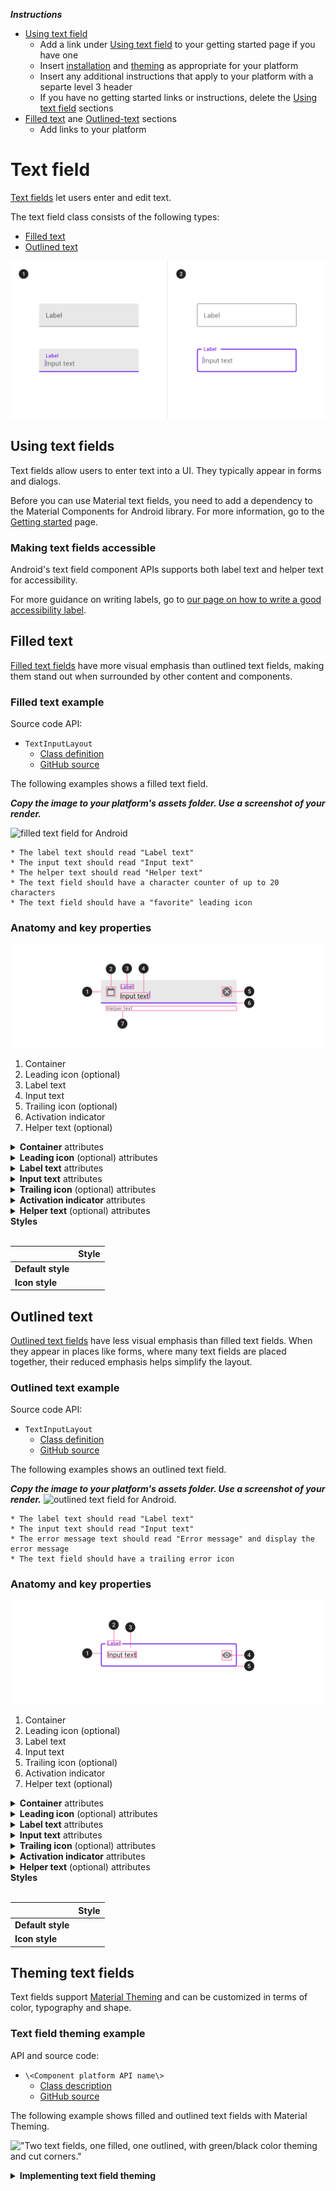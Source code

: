 <!--docs:
title: "Text field"
layout: detail
section: components
excerpt: "<Platform name> Text field"
ide_version: "<cIDE name> <compatible IDE version and build number>"
material_package_version: "<compatible Material platform package version number>"
iconId:
path: /
api_doc_root:
-->

_**Instructions**_
* [Using text field](#using-text-field)
    * Add a link under [Using text field](#using-text-field) to your getting started page if you have one
    * Insert [installation](#installation) and [theming](#theming) as appropriate for your platform
    * Insert any additional instructions that apply to your platform with a separte level 3 header
    * If you have no getting started links or instructions, delete the [Using text field](#using-text-field) sections
* [Filled text](#filled-text) ane [Outlined-text](#outlined-text) sections
    * Add links to your platform 


# Text field

[Text fields](https://material.io/components/text-fields) let users enter and edit text.

The text field class consists of the following types:

* [Filled text](#filled-text)
* [Outlined text](#outlined-text)

<img src="assets/text-field-generic.png" alt="Text field examples of both filled and outlined types, and each type showing both inactive and focused states. The filled text fields show a gray background and a darker gray activation indicator that is purple when focused. The outlined text fields show a clear background and an outline that is purple when focused">

## Using text fields

Text fields allow users to enter text into a UI. They typically appear in forms and dialogs.

Before you can use Material text fields, you need to add a dependency to the Material Components for Android library. For more information, go to the [Getting started](https://github.com/material-components/material-components-android/blob/master/docs/getting-started.md) page.

### Making text fields accessible

Android's text field component APIs supports both label text and helper text for accessibility. 

For more guidance on writing labels, go to [our page on how to write a good accessibility label](https://material.io/design/usability/accessibility.html#writing).


## Filled text

[Filled text fields](https://material.io/components/text-fields/#filled-text-field) have more visual emphasis than outlined text fields, making them stand out when surrounded by other content and components.

### Filled text example

Source code API:

* `TextInputLayout` 
  * [Class definition](https://developer.android.com/reference/com/google/android/material/textfield/TextInputLayout)
  * [GitHub source](https://github.com/material-components/material-components-android/blob/master/lib/java/com/google/android/material/textfield/TextInputLayout.java)

The following examples shows a filled text field.


_**Copy the image to your platform's assets folder. Use a screenshot of your render.**_


<img src="assets/.png" alt="filled text field for Android">

```
* The label text should read "Label text"
* The input text should read "Input text"
* The helper text should read "Helper text"
* The text field should have a character counter of up to 20 characters
* The text field should have a "favorite" leading icon
```

### Anatomy and key properties

![Filled text field anatomy](assets/textfields_filled_anatomy.png)

1. Container
1. Leading icon (optional)
1. Label text
1. Input text
1. Trailing icon (optional)
1. Activation indicator
1. Helper text (optional)

<details>
<summary><b>Container</b> attributes</summary>
<br>

|  | Attribute | Related method(s) | Default value |
| --- | --- | --- | --- |
| **Color** | | | |
| **Stroke color** | | | |
| **Stroke width** | | | |
| **Shape** | | | |
| **Elevation** | | | |
| **Ripple color** | | | |

</details>


<details>
<summary><b>Leading icon</b> (optional) attributes</summary>
<br>

|  | Attribute | Related method(s) | Default value |
| --- | --- | --- | --- |
| **Icon** | | | |
| **Color** | | | |
| **Size** | | | |
| **Gravity** | | | |
| **Padding** | | | |


</details>


<details>
<summary><b>Label text</b> attributes</summary>
<br>

|  | Attribute | Related method(s) | Default value |
| --- | --- | --- | --- |
| **Label text** |  | | |
| **Typography** | | | |
| **Color** | | | |

</details>


<details>
<summary><b>Input text</b> attributes</summary>
<br>

|  | Attribute | Related method(s) | Default value |
| --- | --- | --- | --- |
| **Label text** |  | | |
| **Typography** | | | |
| **Color** | | | |

</details>


<details>
<summary><b>Trailing icon</b> (optional) attributes</summary>
<br>

|  | Attribute | Related method(s) | Default value |
| --- | --- | --- | --- |
| **Icon** | | | |
| **Color** | | | |
| **Size** | | | |
| **Gravity** | | | |
| **Padding** | | | |

</details>


<details>
<summary><b>Activation indicator</b> attributes</summary>
<br>

|  | Attribute | Related method(s) | Default value |
| --- | --- | --- | --- |
| **Stroke color** | | | |
| **Stroke width** | | | |
| **Ripple color** | | | |

</details>


<details>
<summary><b>Helper text</b> (optional) attributes</summary>
<br>

|  | Attribute | Related method(s) | Default value |
| --- | --- | --- | --- |
| **Label text** |  | | |
| **Typography** | | | |
| **Color** | | | |

</details>

<summary><b>Styles</b></summary>
<br>

|  | Style|
| --- | --- |
| **Default style** | |
| **Icon style** | |

</details>

## Outlined text

[Outlined text fields](https://material.io/components/text-fields/#outlined-text-field) have less visual emphasis than filled text fields. When they appear in places like forms, where many text fields are placed together, their reduced emphasis helps simplify the layout.

### Outlined text example

Source code API:

* `TextInputLayout` 
  * [Class definition](https://developer.android.com/reference/com/google/android/material/textfield/TextInputLayout)
  * [GitHub source](https://github.com/material-components/material-components-android/blob/master/lib/java/com/google/android/material/textfield/TextInputLayout.java)

The following examples shows an outlined text field.

_**Copy the image to your platform's assets folder. Use a screenshot of your render.**_
<img src="assets/.png" alt="outlined text field for Android.">

```
* The label text should read "Label text"
* The input text should read "Input text"
* The error message text should read "Error message" and display the error message
* The text field should have a trailing error icon
```
### Anatomy and key properties

![Outlined text field anatomy](assets/textfields_outlined_anatomy.png)

1. Container
1. Leading icon (optional)
1. Label text
1. Input text
1. Trailing icon (optional)
1. Activation indicator
1. Helper text (optional)

<details>
<summary><b>Container</b> attributes</summary>
<br>

|  | Attribute | Related method(s) | Default value |
| --- | --- | --- | --- |
| **Color** | | | |
| **Stroke color** | | | |
| **Stroke width** | | | |
| **Shape** | | | |
| **Elevation** | | | |
| **Ripple color** | | | |

</details>


<details>
<summary><b>Leading icon</b> (optional) attributes</summary>
<br>

|  | Attribute | Related method(s) | Default value |
| --- | --- | --- | --- |
| **Icon** | | | |
| **Color** | | | |
| **Size** | | | |
| **Gravity** | | | |
| **Padding** | | | |


</details>


<details>
<summary><b>Label text</b> attributes</summary>
<br>

|  | Attribute | Related method(s) | Default value |
| --- | --- | --- | --- |
| **Label text** |  | | |
| **Typography** | | | |
| **Color** | | | |

</details>


<details>
<summary><b>Input text</b> attributes</summary>
<br>

|  | Attribute | Related method(s) | Default value |
| --- | --- | --- | --- |
| **Label text** |  | | |
| **Typography** | | | |
| **Color** | | | |

</details>


<details>
<summary><b>Trailing icon</b> (optional) attributes</summary>
<br>

|  | Attribute | Related method(s) | Default value |
| --- | --- | --- | --- |
| **Icon** | | | |
| **Color** | | | |
| **Size** | | | |
| **Gravity** | | | |
| **Padding** | | | |

</details>


<details>
<summary><b>Activation indicator</b> attributes</summary>
<br>

|  | Attribute | Related method(s) | Default value |
| --- | --- | --- | --- |
| **Stroke color** | | | |
| **Stroke width** | | | |
| **Ripple color** | | | |

</details>


<details>
<summary><b>Helper text</b> (optional) attributes</summary>
<br>

|  | Attribute | Related method(s) | Default value |
| --- | --- | --- | --- |
| **Label text** |  | | |
| **Typography** | | | |
| **Color** | | | |

</details>

<summary><b>Styles</b></summary>
<br>

|  | Style|
| --- | --- |
| **Default style** | |
| **Icon style** | |

</details>

## Theming text fields

Text fields support [Material Theming](https://material.io/components/text-fields/#theming) and can be customized in terms of color, typography and shape.

### Text field theming example

API and source code:

* `\<Component platform API name\>`
    * [Class description](https://)
    * [GitHub source](https://github.com/material-components/)
    
The following example shows filled and outlined text fields with Material Theming.

!["Two text fields, one filled, one outlined, with green/black color theming and cut corners."](assets/button-theming.svg)

<details>
<summary><b>Implementing text field theming</b></summary>

```
Include source code for two side-by-side examples using a green/black color theme similar to the one used in the [Android button example](https://github.com/mingjane-work/doc-material-components/blob/mingjane-doc-branch/button-examples/Android/android-button-example.md):

* Include one filled text field with the following:
    * The label text should read "Label text"
    * The input text should read "Input text"
    * The helper text should read "Helper text"
    * The text field should have a character counter of up to 20 characters
    * The text field should have a "favorite" leading icon
    * The container should have cut corners instead of rounded
* Include one outlined text field with the following:
    * The label text should read "Label text"
    * The input text should read "Input text"
    * The error message text should read "Error message" and display the error message
    * The text field should have a trailing error icon
    * The container should have cut corners instead of rounded

